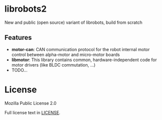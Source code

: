 # librobots2

New and public (open source) variant of librobots, build from scratch

## Features

* **motor-can**: CAN communication protocol for the robot internal motor control between alpha-motor and micro-motor boards
* **libmotor**: This library contains common, hardware-independent code for motor drivers (like BLDC commutation, …)
* TODO...


# License

Mozilla Public License 2.0

Full license text in [LICENSE](LICENSE).
